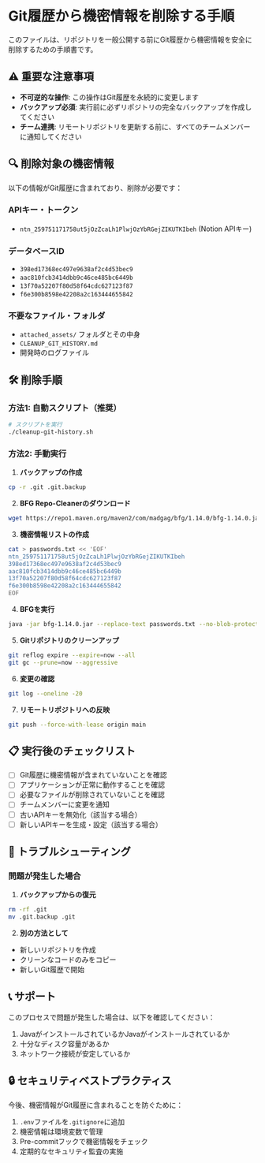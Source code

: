 # Git履歴から機密情報を削除する手順

このファイルは、リポジトリを一般公開する前にGit履歴から機密情報を安全に削除するための手順書です。

## ⚠️ 重要な注意事項

- **不可逆的な操作**: この操作はGit履歴を永続的に変更します
- **バックアップ必須**: 実行前に必ずリポジトリの完全なバックアップを作成してください
- **チーム連携**: リモートリポジトリを更新する前に、すべてのチームメンバーに通知してください

## 🔍 削除対象の機密情報

以下の情報がGit履歴に含まれており、削除が必要です：

### APIキー・トークン
- `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` (Notion APIキー)

### データベースID
- `398ed17368ec497e9638af2c4d53bec9`
- `aac810fcb3414dbb9c46ce485bc6449b` 
- `13f70a52207f80d58f64cdc627123f87`
- `f6e300b8598e42208a2c163444655842`

### 不要なファイル・フォルダ
- `attached_assets/` フォルダとその中身
- `CLEANUP_GIT_HISTORY.md`
- 開発時のログファイル

## 🛠️ 削除手順

### 方法1: 自動スクリプト（推奨）

```bash
# スクリプトを実行
./cleanup-git-history.sh
```

### 方法2: 手動実行

1. **バックアップの作成**
```bash
cp -r .git .git.backup
```

2. **BFG Repo-Cleanerのダウンロード**
```bash
wget https://repo1.maven.org/maven2/com/madgag/bfg/1.14.0/bfg-1.14.0.jar
```

3. **機密情報リストの作成**
```bash
cat > passwords.txt << 'EOF'
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
398ed17368ec497e9638af2c4d53bec9
aac810fcb3414dbb9c46ce485bc6449b
13f70a52207f80d58f64cdc627123f87
f6e300b8598e42208a2c163444655842
EOF
```

4. **BFGを実行**
```bash
java -jar bfg-1.14.0.jar --replace-text passwords.txt --no-blob-protection .git
```

5. **Gitリポジトリのクリーンアップ**
```bash
git reflog expire --expire=now --all
git gc --prune=now --aggressive
```

6. **変更の確認**
```bash
git log --oneline -20
```

7. **リモートリポジトリへの反映**
```bash
git push --force-with-lease origin main
```

## 📋 実行後のチェックリスト

- [ ] Git履歴に機密情報が含まれていないことを確認
- [ ] アプリケーションが正常に動作することを確認
- [ ] 必要なファイルが削除されていないことを確認
- [ ] チームメンバーに変更を通知
- [ ] 古いAPIキーを無効化（該当する場合）
- [ ] 新しいAPIキーを生成・設定（該当する場合）

## 🚨 トラブルシューティング

### 問題が発生した場合

1. **バックアップからの復元**
```bash
rm -rf .git
mv .git.backup .git
```

2. **別の方法として**
- 新しいリポジトリを作成
- クリーンなコードのみをコピー
- 新しいGit履歴で開始

## 📞 サポート

このプロセスで問題が発生した場合は、以下を確認してください：

1. JavaがインストールされているかJavaがインストールされているか
2. 十分なディスク容量があるか
3. ネットワーク接続が安定しているか

## 🔒 セキュリティベストプラクティス

今後、機密情報がGit履歴に含まれることを防ぐために：

1. `.env`ファイルを`.gitignore`に追加
2. 機密情報は環境変数で管理
3. Pre-commitフックで機密情報をチェック
4. 定期的なセキュリティ監査の実施